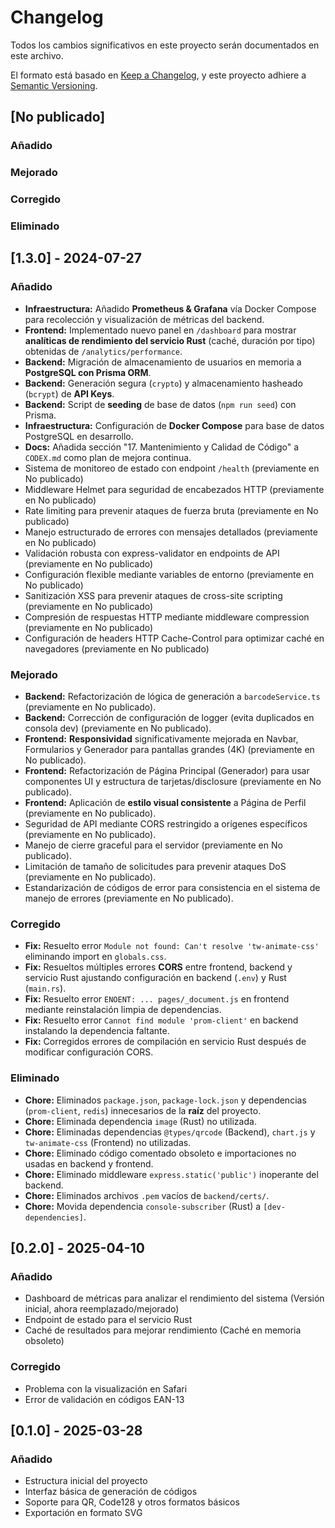 # Changelog

Todos los cambios significativos en este proyecto serán documentados en este archivo.

El formato está basado en [Keep a Changelog](https://keepachangelog.com/es/1.0.0/),
y este proyecto adhiere a [Semantic Versioning](https://semver.org/spec/v2.0.0.html).

## [No publicado]

### Añadido

### Mejorado

### Corregido

### Eliminado

## [1.3.0] - 2024-07-27

### Añadido
- **Infraestructura:** Añadido **Prometheus & Grafana** vía Docker Compose para recolección y visualización de métricas del backend.
- **Frontend:** Implementado nuevo panel en `/dashboard` para mostrar **analíticas de rendimiento del servicio Rust** (caché, duración por tipo) obtenidas de `/analytics/performance`.
- **Backend:** Migración de almacenamiento de usuarios en memoria a **PostgreSQL con Prisma ORM**.
- **Backend:** Generación segura (`crypto`) y almacenamiento hasheado (`bcrypt`) de **API Keys**.
- **Backend:** Script de **seeding** de base de datos (`npm run seed`) con Prisma.
- **Infraestructura:** Configuración de **Docker Compose** para base de datos PostgreSQL en desarrollo.
- **Docs:** Añadida sección "17. Mantenimiento y Calidad de Código" a `CODEX.md` como plan de mejora continua.
- Sistema de monitoreo de estado con endpoint `/health` (previamente en No publicado)
- Middleware Helmet para seguridad de encabezados HTTP (previamente en No publicado)
- Rate limiting para prevenir ataques de fuerza bruta (previamente en No publicado)
- Manejo estructurado de errores con mensajes detallados (previamente en No publicado)
- Validación robusta con express-validator en endpoints de API (previamente en No publicado)
- Configuración flexible mediante variables de entorno (previamente en No publicado)
- Sanitización XSS para prevenir ataques de cross-site scripting (previamente en No publicado)
- Compresión de respuestas HTTP mediante middleware compression (previamente en No publicado)
- Configuración de headers HTTP Cache-Control para optimizar caché en navegadores (previamente en No publicado)

### Mejorado
- **Backend:** Refactorización de lógica de generación a `barcodeService.ts` (previamente en No publicado).
- **Backend:** Corrección de configuración de logger (evita duplicados en consola dev) (previamente en No publicado).
- **Frontend:** **Responsividad** significativamente mejorada en Navbar, Formularios y Generador para pantallas grandes (4K) (previamente en No publicado).
- **Frontend:** Refactorización de Página Principal (Generador) para usar componentes UI y estructura de tarjetas/disclosure (previamente en No publicado).
- **Frontend:** Aplicación de **estilo visual consistente** a Página de Perfil (previamente en No publicado).
- Seguridad de API mediante CORS restringido a orígenes específicos (previamente en No publicado).
- Manejo de cierre graceful para el servidor (previamente en No publicado).
- Limitación de tamaño de solicitudes para prevenir ataques DoS (previamente en No publicado).
- Estandarización de códigos de error para consistencia en el sistema de manejo de errores (previamente en No publicado).

### Corregido
- **Fix:** Resuelto error `Module not found: Can't resolve 'tw-animate-css'` eliminando import en `globals.css`.
- **Fix:** Resueltos múltiples errores **CORS** entre frontend, backend y servicio Rust ajustando configuración en backend (`.env`) y Rust (`main.rs`).
- **Fix:** Resuelto error `ENOENT: ... pages/_document.js` en frontend mediante reinstalación limpia de dependencias.
- **Fix:** Resuelto error `Cannot find module 'prom-client'` en backend instalando la dependencia faltante.
- **Fix:** Corregidos errores de compilación en servicio Rust después de modificar configuración CORS.

### Eliminado
- **Chore:** Eliminados `package.json`, `package-lock.json` y dependencias (`prom-client`, `redis`) innecesarios de la **raíz** del proyecto.
- **Chore:** Eliminada dependencia `image` (Rust) no utilizada.
- **Chore:** Eliminadas dependencias `@types/qrcode` (Backend), `chart.js` y `tw-animate-css` (Frontend) no utilizadas.
- **Chore:** Eliminado código comentado obsoleto e importaciones no usadas en backend y frontend.
- **Chore:** Eliminado middleware `express.static('public')` inoperante del backend.
- **Chore:** Eliminados archivos `.pem` vacíos de `backend/certs/`.
- **Chore:** Movida dependencia `console-subscriber` (Rust) a `[dev-dependencies]`.

## [0.2.0] - 2025-04-10

### Añadido
- Dashboard de métricas para analizar el rendimiento del sistema (Versión inicial, ahora reemplazado/mejorado)
- Endpoint de estado para el servicio Rust
- Caché de resultados para mejorar rendimiento (Caché en memoria obsoleto)

### Corregido
- Problema con la visualización en Safari
- Error de validación en códigos EAN-13

## [0.1.0] - 2025-03-28

### Añadido
- Estructura inicial del proyecto
- Interfaz básica de generación de códigos
- Soporte para QR, Code128 y otros formatos básicos
- Exportación en formato SVG